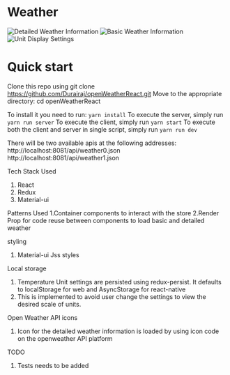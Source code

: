 # Weather


![Detailed Weather Information](https://github.com/Durairaj/openWeatherReact/blob/master/DetailedInformation.png)
![Basic Weather Information](https://github.com/Durairaj/openWeatherReact/blob/master/BasicInformation.png)
![Unit Display Settings](https://github.com/Durairaj/openWeatherReact/blob/master/UnitDisplaySettings.png)

# Quick start

Clone this repo using git clone https://github.com/Durairaj/openWeatherReact.git
Move to the appropriate directory: cd openWeatherReact

To install it you need to run: `yarn install`
To execute the server, simply run `yarn run server`
To execute the client, simply run `yarn start`
To execute both the client and server in single script, simply run `yarn run dev`

There will be two available apis at the following addresses:
http://localhost:8081/api/weather0.json
http://localhost:8081/api/weather1.json

Tech Stack Used

1. React
2. Redux
3. Material-ui


Patterns Used
1.Container components to interact with the store
2.Render Prop for code reuse between components to load basic and detailed weather

styling 

1. Material-ui Jss styles

Local storage

1. Temperature Unit settings are persisted using redux-persist. It defaults to localStorage for web and AsyncStorage for react-native
2. This is implemented to avoid user change the settings to view the desired scale of units.

Open Weather API icons

1. Icon for the detailed weather information is loaded by using icon code on the openweather API platform


TODO

1. Tests needs to be added
 
